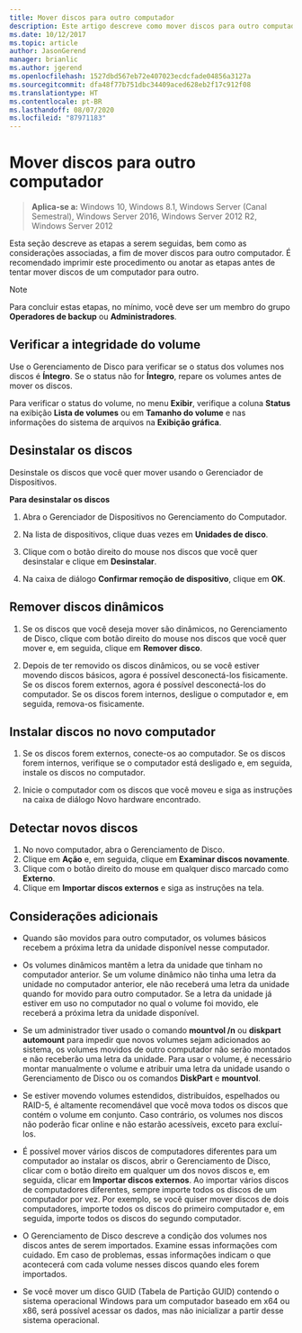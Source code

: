 ```yaml
---
title: Mover discos para outro computador
description: Este artigo descreve como mover discos para outro computador
ms.date: 10/12/2017
ms.topic: article
author: JasonGerend
manager: brianlic
ms.author: jgerend
ms.openlocfilehash: 1527dbd567eb72e407023ecdcfade04856a3127a
ms.sourcegitcommit: dfa48f77b751dbc34409aced628eb2f17c912f08
ms.translationtype: HT
ms.contentlocale: pt-BR
ms.lasthandoff: 08/07/2020
ms.locfileid: "87971183"
---
```

# <a name="move-disks-to-another-computer"></a>Mover discos para outro computador

> **Aplica-se a:** Windows 10, Windows 8.1, Windows Server (Canal Semestral), Windows Server 2016, Windows Server 2012 R2, Windows Server 2012

Esta seção descreve as etapas a serem seguidas, bem como as considerações associadas, a fim de mover discos para outro computador. É recomendado imprimir este procedimento ou anotar as etapas antes de tentar mover discos de um computador para outro.

> [!NOTE]
> Para concluir estas etapas, no mínimo, você deve ser um membro do grupo **Operadores de backup** ou **Administradores**.

## <a name="verify-volume-health"></a>Verificar a integridade do volume

Use o Gerenciamento de Disco para verificar se o status dos volumes nos discos é **Íntegro**. Se o status não for **Íntegro**, repare os volumes antes de mover os discos.

Para verificar o status do volume, no menu **Exibir**, verifique a coluna **Status** na exibição **Lista de volumes** ou em **Tamanho do volume** e nas informações do sistema de arquivos na **Exibição gráfica**.

## <a name="uninstall-the-disks"></a>Desinstalar os discos

Desinstale os discos que você quer mover usando o Gerenciador de Dispositivos.

**Para desinstalar os discos**

1.  Abra o Gerenciador de Dispositivos no Gerenciamento do Computador.

2.  Na lista de dispositivos, clique duas vezes em **Unidades de disco**.

3.  Clique com o botão direito do mouse nos discos que você quer desinstalar e clique em **Desinstalar**.

4.  Na caixa de diálogo **Confirmar remoção de dispositivo**, clique em **OK**.

## <a name="remove-dynamic-disks"></a>Remover discos dinâmicos

1. Se os discos que você deseja mover são dinâmicos, no Gerenciamento de Disco, clique com botão direito do mouse nos discos que você quer mover e, em seguida, clique em **Remover disco**.

2. Depois de ter removido os discos dinâmicos, ou se você estiver movendo discos básicos, agora é possível desconectá-los fisicamente. Se os discos forem externos, agora é possível desconectá-los do computador. Se os discos forem internos, desligue o computador e, em seguida, remova-os fisicamente.

## <a name="install-disks-in-the-new-computer"></a>Instalar discos no novo computador

1. Se os discos forem externos, conecte-os ao computador. Se os discos forem internos, verifique se o computador está desligado e, em seguida, instale os discos no computador.

2. Inicie o computador com os discos que você moveu e siga as instruções na caixa de diálogo Novo hardware encontrado.

## <a name="detect-new-disks"></a>Detectar novos discos

1. No novo computador, abra o Gerenciamento de Disco.
2. Clique em **Ação** e, em seguida, clique em **Examinar discos novamente**.
3. Clique com o botão direito do mouse em qualquer disco marcado como **Externo**.
4. Clique em **Importar discos externos** e siga as instruções na tela.

## <a name="additional-considerations"></a>Considerações adicionais

-   Quando são movidos para outro computador, os volumes básicos recebem a próxima letra da unidade disponível nesse computador.
-   Os volumes dinâmicos mantêm a letra da unidade que tinham no computador anterior. Se um volume dinâmico não tinha uma letra da unidade no computador anterior, ele não receberá uma letra da unidade quando for movido para outro computador. Se a letra da unidade já estiver em uso no computador no qual o volume foi movido, ele receberá a próxima letra da unidade disponível.

-   Se um administrador tiver usado o comando **mountvol /n** ou **diskpart automount** para impedir que novos volumes sejam adicionados ao sistema, os volumes movidos de outro computador não serão montados e não receberão uma letra da unidade. Para usar o volume, é necessário montar manualmente o volume e atribuir uma letra da unidade usando o Gerenciamento de Disco ou os comandos **DiskPart** e **mountvol**.

-   Se estiver movendo volumes estendidos, distribuídos, espelhados ou RAID-5, é altamente recomendável que você mova todos os discos que contém o volume em conjunto. Caso contrário, os volumes nos discos não poderão ficar online e não estarão acessíveis, exceto para excluí-los.

-   É possível mover vários discos de computadores diferentes para um computador ao instalar os discos, abrir o Gerenciamento de Disco, clicar com o botão direito em qualquer um dos novos discos e, em seguida, clicar em **Importar discos externos**. Ao importar vários discos de computadores diferentes, sempre importe todos os discos de um computador por vez. Por exemplo, se você quiser mover discos de dois computadores, importe todos os discos do primeiro computador e, em seguida, importe todos os discos do segundo computador.

-   O Gerenciamento de Disco descreve a condição dos volumes nos discos antes de serem importados. Examine essas informações com cuidado. Em caso de problemas, essas informações indicam o que acontecerá com cada volume nesses discos quando eles forem importados.

-   Se você mover um disco GUID (Tabela de Partição GUID) contendo o sistema operacional Windows para um computador baseado em x64 ou x86, será possível acessar os dados, mas não inicializar a partir desse sistema operacional.